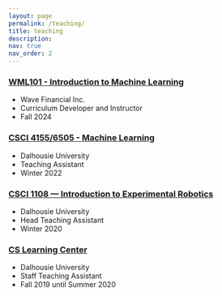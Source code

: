 ```yaml
---
layout: page
permalink: /teaching/
title: teaching
description: 
nav: true
nav_order: 2
---
```


### [WML101 - Introduction to Machine Learning](https://mirerfangheibi.github.io/wml101-fa24/)
* Wave Financial Inc.
* Curriculum Developer and Instructor 
* Fall 2024


### [CSCI 4155/6505 - Machine Learning](https://academiccalendar.dal.ca/Catalog/ViewCatalog.aspx?pageid=viewcatalog&entitytype=CID&entitycode=CSCI+6505)
* Dalhousie University
* Teaching Assistant
* Winter 2022

### [CSCI 1108 — Introduction to Experimental Robotics](https://web.cs.dal.ca/~csci1108/202020/)
* Dalhousie University
* Head Teaching Assistant
* Winter 2020

### [CS Learning Center](https://www.dal.ca/faculty/computerscience/about/student_life/learningcentre.html)
* Dalhousie University
* Staff Teaching Assistant
* Fall 2019 until Summer 2020
